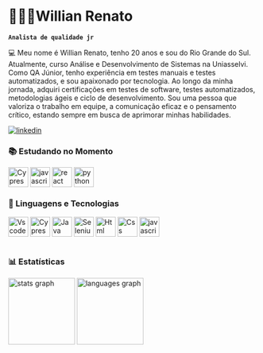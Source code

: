 # 👨🏻‍💻Willian Renato

**`Analista de qualidade jr`**

💻️ Meu nome é Willian Renato, tenho 20 anos e sou do Rio Grande do Sul. Atualmente, curso Análise e Desenvolvimento de Sistemas na Uniasselvi. Como QA Júnior, tenho experiência em testes manuais e testes automatizados, e sou apaixonado por tecnologia. Ao longo da minha jornada, adquiri certificações em testes de software, testes automatizados, metodologias ágeis e ciclo de desenvolvimento. Sou uma pessoa que valoriza o trabalho em equipe, a comunicação eficaz e o pensamento crítico, estando sempre em busca de aprimorar minhas habilidades.

[![linkedin](https://img.shields.io/badge/LinkedIn-0077B5?style=for-the-badge&logo=linkedin&logoColor=white)](https://www.linkedin.com/in/willian-renato-rodrigues-pereira-911b10200)

### 📚 Estudando no Momento
<div style="display: inline_block">
<img align="center" alt="Cypress" src="https://skillicons.dev/icons?i=cypress&theme=light" height="40" alt="cypress logo"/>
<img align="center" alt="javascript" src="https://skillicons.dev/icons?i=js" height="40" alt="javascript logo"/>
<img align="center" alt="react" src="https://skillicons.dev/icons?i=react" height="40" alt="react logo"/>
<img align="center" alt="python" src="https://skillicons.dev/icons?i=python" height="40" alt="python logo"/>



### 🤖 Linguagens e Tecnologias

<div style="display: inline_block">
 <img align="center" alt="Vscode" src="https://skillicons.dev/icons?i=vscode&theme=light" height="40" alt="vscode logo"/>
 <img align="center" alt="Cypress" src="https://skillicons.dev/icons?i=cypress&theme=light" height="40" alt="cypress logo"/>
 <img align="center" alt="Java" src="https://skillicons.dev/icons?i=java&theme=light" height="40" alt="java logo"/>
  <img align="center" alt="Selenium" src="https://skillicons.dev/icons?i=selenium" height="40" alt="selenium logo"/>
 <img align="center" alt="Html" src="https://skillicons.dev/icons?i=html" height="40" alt="html logo"/>
 <img align="center" alt="Css" src="https://skillicons.dev/icons?i=css" height="40" alt="css logo"/>
 <img align="center" alt="javascript" src="https://skillicons.dev/icons?i=js" height="40" alt="javascript logo"/>
 
 
          
</div><br/>

### 📊 Estatísticas

<p>
  <img src="https://github-readme-stats.vercel.app/api?username=WillianRRP&hide_title=false&hide_rank=false&show_icons=false&include_all_commits=true&count_private=true&disable_animations=false&theme=gotham&locale=pt-br&hide_border=false&order=1" height="134" alt="stats graph"/>
 
  <img src="https://github-readme-stats.vercel.app/api/top-langs?username=WillianRRP&locale=pt-br&hide_title=false&layout=compact&card_width=320&langs_count=8&theme=gotham&hide_border=false&order=2" height="134" alt="languages graph" />
</div>
  </p>



